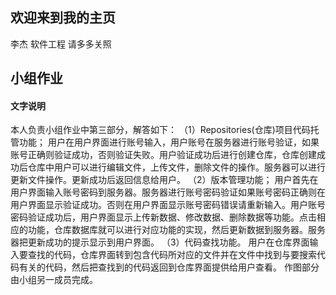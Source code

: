 ## 欢迎来到我的主页

李杰 软件工程 请多多关照
## 小组作业
#### 文字说明

本人负责小组作业中第三部分，解答如下：
（1）Repositories(仓库)项目代码托管功能；
用户在用户界面进行账号输入，用户账号在服务器进行账号验证，如果账号正确则验证成功，否则验证失败。用户验证成功后进行创建仓库，仓库创建成功后仓库中用户可以进行编辑文件，上传文件，删除文件的操作。服务器可以进行更新文件操作。更新成功后返回信息给用户。
（2）版本管理功能；
用户首先在用户界面输入账号密码到服务器。服务器进行账号密码验证如果账号密码正确则在 用户界面显示验证成功。否则在用户界面显示账号密码错误请重新输入。用户账号密码验证成功后，用户界面显示上传新数据、修改数据、删除数据等功能。点击相应的功能，仓库数据库就可以进行对应功能的实现，然后更新数据到服务器。服务器把更新成功的提示显示到用户界面。
（3）代码查找功能。
用户在仓库界面输入要查找的代码，仓库界面转到包含代码所对应的文件并在文件中找到与要搜索代码有关的代码，然后把查找到的代码返回到仓库界面提供给用户查看。
作图部分由小组另一成员完成。
